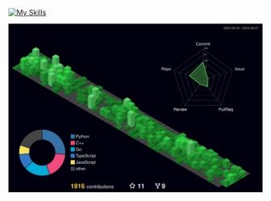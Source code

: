 [![My Skills](https://skillicons.dev/icons?i=py,django,flutter,ts,react,go,nestjs,express,prisma)](https://www.linkedin.com/in/leonardo-freitas-070298110/)


![](./profile-3d-contrib/profile-night-green.svg)
